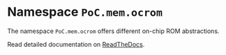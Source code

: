 # Namespace `PoC.mem.ocrom`

The namespace `PoC.mem.ocrom` offers different on-chip ROM abstractions.

Read detailed documentation on [ReadTheDocs](http://poc-library.readthedocs.io/en/latest/IPCores/mem/ocrom/index.html).
